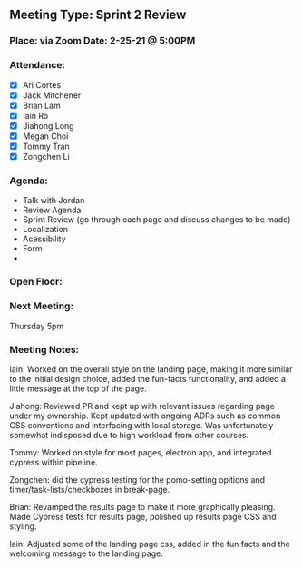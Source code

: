 ## Meeting Type: Sprint 2 Review
### Place: via Zoom					Date: 2-25-21 @ 5:00PM
				
### Attendance:   
- [x] Ari Cortes			
- [x] Jack Mitchener
- [x] Brian Lam				
- [x] Iain Ro
- [x] Jiahong Long			
- [x] Megan Choi
- [x] Tommy Tran			
- [x] Zongchen Li

### Agenda:
- Talk with Jordan
- Review Agenda
- Sprint Review (go through each page and discuss changes to be made)
- Localization
- Acessibility
- Form
- 

### Open Floor:

### Next Meeting:
Thursday 5pm
### Meeting Notes:

Iain: Worked on the overall style on the landing page, making it more similar to the initial design choice, added the fun-facts functionality, and added a little message at the top of the page.

Jiahong: Reviewed PR and kept up with relevant issues regarding page under my ownership. Kept updated with ongoing ADRs such as common CSS conventions and interfacing with local storage. Was unfortunately somewhat indisposed due to high workload from other courses.

Tommy: Worked on style for most pages, electron app, and integrated cypress within pipeline.

Zongchen: did the cypress testing for the pomo-setting opitions and timer/task-lists/checkboxes in break-page.

Brian: Revamped the results page to make it more graphically pleasing. Made Cypress tests for results page, polished up results page CSS and styling. 

Iain: Adjusted some of the landing page css, added in the fun facts and the welcoming message to the landing page.
